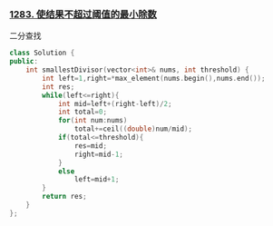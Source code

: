 ### [1283. 使结果不超过阈值的最小除数](https://leetcode-cn.com/problems/find-the-smallest-divisor-given-a-threshold/)

二分查找

```c++
class Solution {
public:
    int smallestDivisor(vector<int>& nums, int threshold) {
        int left=1,right=*max_element(nums.begin(),nums.end());
        int res;
        while(left<=right){
            int mid=left+(right-left)/2;
            int total=0;
            for(int num:nums)
                total+=ceil((double)num/mid);
            if(total<=threshold){
                res=mid;
                right=mid-1;
            }
            else
                left=mid+1;
        }
        return res;
    }
};
```

